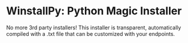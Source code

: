 # WinstallPy: Python Magic Installer
No more 3rd party installers! This installer is transparent, automatically compiled with a .txt file that can be customized with your endpoints.
